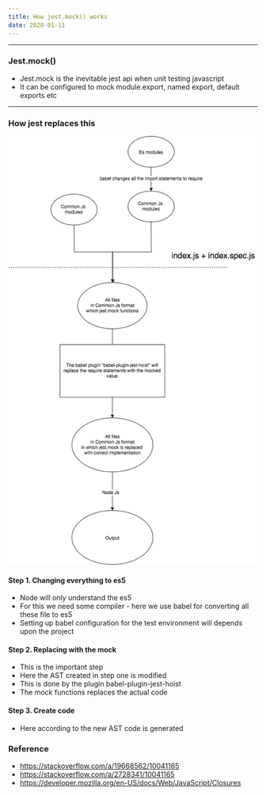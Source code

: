 ```yaml
---
title: How jest.mock() works
date: 2020-01-11
---
```


---

### Jest.mock()

- Jest.mock is the inevitable jest api when unit testing javascript
- It can be configured to mock module.export, named export, default exports etc

---

### How jest replaces this

![makeChristmasCard console](./jestMockDiagram.png)

#### Step 1. Changing everything to es5

- Node will only understand the es5
- For this we need some compiler - here we use babel for converting all these file to es5
- Setting up babel configuration for the test environment will depends upon the project

#### Step 2. Replacing with the mock

- This is the important step
- Here the AST created in step one is modified
- This is done by the plugin babel-plugin-jest-hoist
- The mock functions replaces the actual code

#### Step 3. Create code

- Here according to the new AST code is generated

### Reference

- https://stackoverflow.com/a/19668562/10041165
- https://stackoverflow.com/a/2728341/10041165
- https://developer.mozilla.org/en-US/docs/Web/JavaScript/Closures

